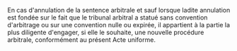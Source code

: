 En cas d'annulation de la sentence arbitrale et sauf lorsque ladite annulation est fondée sur
le fait que le tribunal arbitral a statué sans convention d'arbitrage ou sur une convention
nulle ou expirée, il appartient à la partie la plus diligente d'engager, si elle le souhaite, une
nouvelle procédure arbitrale, conformément au présent Acte uniforme.